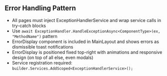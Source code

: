 ## Error Handling Pattern
- All pages must inject ExceptionHandlerService and wrap service calls in try-catch blocks
- Use `await ExceptionHandler.HandleExceptionAsync<ComponentType>(ex, "MethodName")` pattern
- ErrorDisplay component is included in MainLayout and shows errors as dismissible toast notifications
- ErrorDisplay is positioned fixed top-right with animations and responsive design (on top of all else, even modals)
- Service registration required: `builder.Services.AddScoped<ExceptionHandlerService>();`
